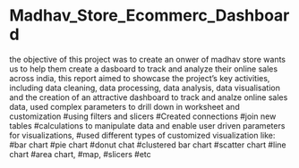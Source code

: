 # Madhav_Store_Ecommerc_Dashboard
the objective of this project was to create an onwer of madhav store wants us to help them create a dasboard to track and analyze 
their online sales across india, this report aimed to showcase the project’s key activities, including data cleaning, data processing,
data analysis, data visualisation and the creation of an attractive dashboard to track and analze online sales data, 
used complex parameters to drill down in worksheet and customization 
#using filters and slicers
#Created connections
#join new tables 
#calculations to manipulate data and enable user driven parameters for visualizations, 
#used different types of customized visualization 
like: 
#bar chart 
#pie chart
#donut chat
#clustered bar chart
#scatter chart
#line chart
#area chart, 
#map,
#slicers
#etc
